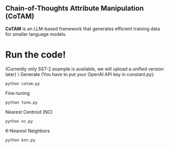 ## Chain-of-Thoughts Attribute Manipulation (CoTAM)
**CoTAM** is an LLM-based framework that generates efficient training data for smaller language models.

# Run the code!
(Currently only SST-2 example is available, we will upload a unified version later) \\
Generate (You have to put your OpenAI API key in constant.py):
```
python cotam.py
```
Fine-tuning
```
python tune.py
```
Nearest Centroid (NC)
```
python nc.py
```
K-Nearest Neighbors
```
python knn.py
```
